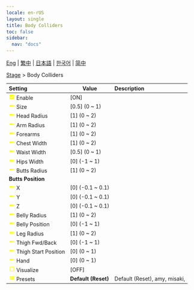 ```yaml
---
locale: en-rUS
layout: single
title: Body Colliders
toc: false
sidebar:
  nav: "docs"
---
```

[Eng](/dancexr/menu/2025.4/stage/body_colliders) | [繁中](/tw/dancexr/menu/2025.4/stage/body_colliders) | [日本語](/jp/dancexr/menu/2025.4/stage/body_colliders) | [한국어](/kr/dancexr/menu/2025.4/stage/body_colliders) | [简中](/zh/dancexr/menu/2025.4/stage/body_colliders)

[Stage](../menu#Stage) > Body Colliders



| Setting | Value | Description |
| :--- | --- | :--- |
|<nobr><img src="/images/icon/ic_check_on.png" alt="check on icon"/> Enable</nobr>| [ON] | 
|<nobr><img src="/images/icon/ic_slider.png" alt="slider icon"/> Size</nobr>| [0.5] (0 ~ 1) | 
|<nobr><img src="/images/icon/ic_slider.png" alt="slider icon"/> Head Radius</nobr>| [1] (0 ~ 2) | 
|<nobr><img src="/images/icon/ic_slider.png" alt="slider icon"/> Arm Radius</nobr>| [1] (0 ~ 2) | 
|<nobr><img src="/images/icon/ic_slider.png" alt="slider icon"/> Forearms</nobr>| [1] (0 ~ 2) | 
|<nobr><img src="/images/icon/ic_slider.png" alt="slider icon"/> Chest Width</nobr>| [1] (0 ~ 2) | 
|<nobr><img src="/images/icon/ic_slider.png" alt="slider icon"/> Waist Width</nobr>| [0.5] (0 ~ 1) | 
|<nobr><img src="/images/icon/ic_slider.png" alt="slider icon"/> Hips Width</nobr>| [0] (-1 ~ 1) | 
|<nobr><img src="/images/icon/ic_slider.png" alt="slider icon"/> Butts Radius</nobr>| [1] (0 ~ 2) | 
|<nobr> <b>Butts Position</b></nobr>|| 
|<nobr><img src="/images/icon/ic_slider.png" alt="slider icon"/> X</nobr>| [0] (-0.1 ~ 0.1) | 
|<nobr><img src="/images/icon/ic_slider.png" alt="slider icon"/> Y</nobr>| [0] (-0.1 ~ 0.1) | 
|<nobr><img src="/images/icon/ic_slider.png" alt="slider icon"/> Z</nobr>| [0] (-0.1 ~ 0.1) | 
|<nobr><img src="/images/icon/ic_slider.png" alt="slider icon"/> Belly Radius</nobr>| [1] (0 ~ 2) | 
|<nobr><img src="/images/icon/ic_slider.png" alt="slider icon"/> Belly Position</nobr>| [0] (-1 ~ 1) | 
|<nobr><img src="/images/icon/ic_slider.png" alt="slider icon"/> Leg Radius</nobr>| [1] (0 ~ 2) | 
|<nobr><img src="/images/icon/ic_slider.png" alt="slider icon"/> Thigh Fwd/Back</nobr>| [0] (-1 ~ 1) | 
|<nobr><img src="/images/icon/ic_slider.png" alt="slider icon"/> Thigh Start Position</nobr>| [0] (0 ~ 1) | 
|<nobr><img src="/images/icon/ic_slider.png" alt="slider icon"/> Hand</nobr>| [0] (0 ~ 1) | 
|<nobr><img src="/images/icon/ic_check_off.png" alt="check off icon"/> Visualize</nobr>| [OFF] | 
|<nobr><img src="/images/icon/ic_list.png" alt="list icon"/> Presets</nobr>| **Default (Reset)** | Default (Reset), amy, misaki,  |
